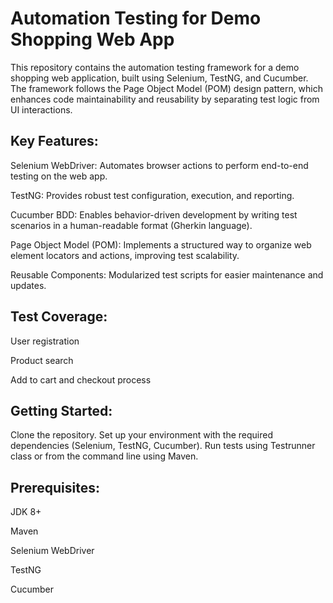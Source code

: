# Automation Testing for Demo Shopping Web App
This repository contains the automation testing framework for a demo shopping web application, built using Selenium, TestNG, and Cucumber. The framework follows the Page Object Model (POM) design pattern, which enhances code maintainability and reusability by separating test logic from UI interactions.

## Key Features:
Selenium WebDriver: Automates browser actions to perform end-to-end testing on the web app. 

TestNG: Provides robust test configuration, execution, and reporting.

Cucumber BDD: Enables behavior-driven development by writing test scenarios in a human-readable format (Gherkin language).

Page Object Model (POM): Implements a structured way to organize web element locators and actions, improving test scalability.

Reusable Components: Modularized test scripts for easier maintenance and updates.

## Test Coverage:
User registration

Product search

Add to cart and checkout process

## Getting Started:
Clone the repository.
Set up your environment with the required dependencies (Selenium, TestNG, Cucumber).
Run tests using Testrunner class or from the command line using Maven.

## Prerequisites:
JDK 8+

Maven

Selenium WebDriver

TestNG

Cucumber
